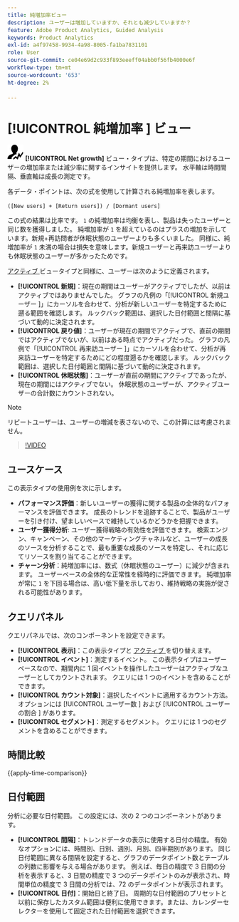 ```yaml
---
title: 純増加率ビュー
description: ユーザーは増加していますか、それとも減少していますか？
feature: Adobe Product Analytics, Guided Analysis
keywords: Product Analytics
exl-id: a4f97458-9934-4a98-8005-fa1ba7831101
role: User
source-git-commit: ce04e69d2c933f893eeeff04abb0f56fb4000e6f
workflow-type: tm+mt
source-wordcount: '653'
ht-degree: 2%

---
```


# [!UICONTROL  純増加率 ] ビュー

![NetGrowth](/help/assets/icons/NetGrowth.svg) **[!UICONTROL Net growth]** ビュー・タイプは、特定の期間におけるユーザーの増加率または減少率に関するインサイトを提供します。 水平軸は時間間隔、垂直軸は成長の測定です。

各データ・ポイントは、次の式を使用して計算される純増加率を表します。

`([New users] + [Return users]) / [Dormant users]`

この式の結果は比率です。 `1` の純増加率は均衡を表し、製品は失ったユーザーと同じ数を獲得しました。 純増加率が `1` を超えているのはプラスの増加を示しています。新規+再訪問者が休眠状態のユーザーよりも多くいました。 同様に、純増加率が `1` 未満の場合は損失を意味します。新規ユーザーと再来訪ユーザーよりも休眠状態のユーザーが多かったためです。

[ アクティブ ](active-growth.md) ビュータイプと同様に、ユーザーは次のように定義されます。

* **[!UICONTROL 新規]**：現在の期間はユーザーがアクティブでしたが、以前はアクティブではありませんでした。 グラフの凡例の「[!UICONTROL  新規ユーザー ]」にカーソルを合わせて、分析が新しいユーザーを特定するために遡る範囲を確認します。 ルックバック範囲は、選択した日付範囲と間隔に基づいて動的に決定されます。
* **[!UICONTROL 戻り値]**：ユーザーが現在の期間でアクティブで、直前の期間ではアクティブでないが、以前はある時点でアクティブだった。 グラフの凡例で「[!UICONTROL  再来訪ユーザー ]」にカーソルを合わせて、分析が再来訪ユーザーを特定するためにどの程度遡るかを確認します。 ルックバック範囲は、選択した日付範囲と間隔に基づいて動的に決定されます。
* **[!UICONTROL 休眠状態]**：ユーザーが直前の期間にアクティブであったが、現在の期間にはアクティブでない。 休眠状態のユーザーが、アクティブユーザーの合計数にカウントされない。

>[!NOTE]
>
>リピートユーザーは、ユーザーの増減を表さないので、この計算には考慮されません。

>[!VIDEO](https://video.tv.adobe.com/v/3421664/?learn=on)

## ユースケース

この表示タイプの使用例を次に示します。

* **パフォーマンス評価**：新しいユーザーの獲得に関する製品の全体的なパフォーマンスを評価できます。 成長のトレンドを追跡することで、製品がユーザーを引き付け、望ましいペースで維持しているかどうかを把握できます。
* **ユーザー獲得分析**: ユーザー獲得戦略の有効性を評価できます。 検索エンジン、キャンペーン、その他のマーケティングチャネルなど、ユーザーの成長のソースを分析することで、最も重要な成長のソースを特定し、それに応じてリソースを割り当てることができます。
* **チャーン分析**：純増加率には、数式（休眠状態のユーザー）に減少が含まれます。 ユーザーベースの全体的な正常性を経時的に評価できます。 純増加率が常に `1` を下回る場合は、高い低下量を示しており、維持戦略の実施が促される可能性があります。

## クエリパネル

クエリパネルでは、次のコンポーネントを設定できます。

* **[!UICONTROL 表示]**：この表示タイプと [ アクティブ ](active-growth.md) を切り替えます。
* **[!UICONTROL イベント]**：測定するイベント。 この表示タイプはユーザーベースなので、期間内に 1 回イベントを操作したユーザーはアクティブなユーザーとしてカウントされます。 クエリには 1 つのイベントを含めることができます。
* **[!UICONTROL カウント対象]**：選択したイベントに適用するカウント方法。 オプションには [!UICONTROL  ユーザー数 ] および [!UICONTROL  ユーザーの割合 ] があります。
* **[!UICONTROL セグメント]**：測定するセグメント。 クエリには 1 つのセグメントを含めることができます。

## 時間比較

{{apply-time-comparison}}

## 日付範囲

分析に必要な日付範囲。 この設定には、次の 2 つのコンポーネントがあります。

* **[!UICONTROL 間隔]**：トレンドデータの表示に使用する日付の精度。 有効なオプションには、時間別、日別、週別、月別、四半期別があります。 同じ日付範囲に異なる間隔を設定すると、グラフのデータポイント数とテーブルの列数に影響を与える場合があります。 例えば、毎日の精度で 3 日間の分析を表示すると、3 日間の精度で 3 つのデータポイントのみが表示され、時間単位の精度で 3 日間の分析では、72 のデータポイントが表示されます。
* **[!UICONTROL 日付]**：開始日と終了日。 周期的な日付範囲のプリセットと以前に保存したカスタム範囲は便利に使用できます。または、カレンダーセレクターを使用して固定された日付範囲を選択できます。
